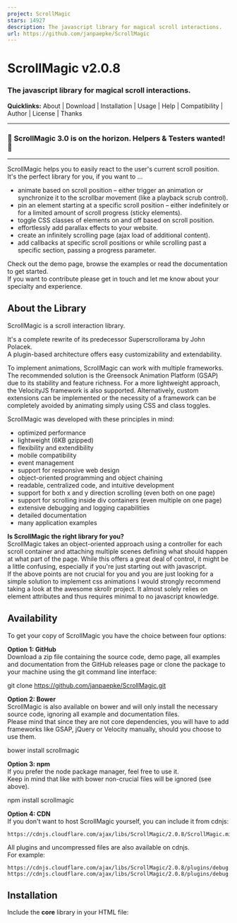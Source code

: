 ```yaml
---
project: ScrollMagic
stars: 14927
description: The javascript library for magical scroll interactions.
url: https://github.com/janpaepke/ScrollMagic
---
```


ScrollMagic v2.0.8
==================

### The javascript library for magical scroll interactions.

**Quicklinks:** About | Download | Installation | Usage | Help | Compatibility | Author | License | Thanks

* * *

### 🚨 **ScrollMagic 3.0 is on the horizon.** Helpers & Testers wanted! 🚨

* * *

ScrollMagic helps you to easily react to the user's current scroll position.  
It's the perfect library for you, if you want to ...

-   animate based on scroll position – either trigger an animation or synchronize it to the scrollbar movement (like a playback scrub control).
-   pin an element starting at a specific scroll position – either indefinitely or for a limited amount of scroll progress (sticky elements).
-   toggle CSS classes of elements on and off based on scroll position.
-   effortlessly add parallax effects to your website.
-   create an infinitely scrolling page (ajax load of additional content).
-   add callbacks at specific scroll positions or while scrolling past a specific section, passing a progress parameter.

Check out the demo page, browse the examples or read the documentation to get started.  
If you want to contribute please get in touch and let me know about your specialty and experience.

About the Library
-----------------

ScrollMagic is a scroll interaction library.

It's a complete rewrite of its predecessor Superscrollorama by John Polacek.  
A plugin-based architecture offers easy customizability and extendability.

To implement animations, ScrollMagic can work with multiple frameworks. The recommended solution is the Greensock Animation Platform (GSAP) due to its stability and feature richness. For a more lightweight approach, the VelocityJS framework is also supported. Alternatively, custom extensions can be implemented or the necessity of a framework can be completely avoided by animating simply using CSS and class toggles.

ScrollMagic was developed with these principles in mind:

-   optimized performance
-   lightweight (6KB gzipped)
-   flexibility and extendibility
-   mobile compatibility
-   event management
-   support for responsive web design
-   object-oriented programming and object chaining
-   readable, centralized code, and intuitive development
-   support for both x and y direction scrolling (even both on one page)
-   support for scrolling inside div containers (even multiple on one page)
-   extensive debugging and logging capabilities
-   detailed documentation
-   many application examples

**Is ScrollMagic the right library for you?**  
ScrollMagic takes an object-oriented approach using a controller for each scroll container and attaching multiple scenes defining what should happen at what part of the page. While this offers a great deal of control, it might be a little confusing, especially if you're just starting out with javascript.  
If the above points are not crucial for you and you are just looking for a simple solution to implement css animations I would strongly recommend taking a look at the awesome skrollr project. It almost solely relies on element attributes and thus requires minimal to no javascript knowledge.

Availability
------------

To get your copy of ScrollMagic you have the choice between four options:

**Option 1: GitHub**  
Download a zip file containing the source code, demo page, all examples and documentation from the GitHub releases page or clone the package to your machine using the git command line interface:

git clone https://github.com/janpaepke/ScrollMagic.git

**Option 2: Bower**  
ScrollMagic is also available on bower and will only install the necessary source code, ignoring all example and documentation files.  
Please mind that since they are not core dependencies, you will have to add frameworks like GSAP, jQuery or Velocity manually, should you choose to use them.

bower install scrollmagic

**Option 3: npm**  
If you prefer the node package manager, feel free to use it.  
Keep in mind that like with bower non-crucial files will be ignored (see above).

npm install scrollmagic

**Option 4: CDN**  
If you don't want to host ScrollMagic yourself, you can include it from cdnjs:

```
https://cdnjs.cloudflare.com/ajax/libs/ScrollMagic/2.0.8/ScrollMagic.min.js
```

All plugins and uncompressed files are also available on cdnjs.  
For example:

```
https://cdnjs.cloudflare.com/ajax/libs/ScrollMagic/2.0.8/plugins/debug.addIndicators.js
https://cdnjs.cloudflare.com/ajax/libs/ScrollMagic/2.0.8/plugins/debug.addIndicators.min.js
```

Installation
------------

Include the **core** library in your HTML file:

<script src\="js/scrollmagic/uncompressed/ScrollMagic.js"\></script\>

And you're ready to go!  
For deployment use the minified version **instead**:

<script src\="js/scrollmagic/minified/ScrollMagic.min.js"\></script\>

_**NOTE:** The logging feature is removed in the minified version due to file size considerations._

To use **plugins** like the indicators visualization, simply include them in addition to the main library:

<script src\="js/scrollmagic/uncompressed/plugins/debug.addIndicators.js"\></script\>

To learn how to configure **RequireJS**, when using AMD, please read here.

Usage
-----

The basic ScrollMagic design pattern is one controller, which has one or more scenes attached to it.  
Each scene is used to define what happens when the container is scrolled to a specific offset.

Here's a basic workflow example:

// init controller
var controller \= new ScrollMagic.Controller();

// create a scene
new ScrollMagic.Scene({
	duration: 100, // the scene should last for a scroll distance of 100px
	offset: 50, // start this scene after scrolling for 50px
})
	.setPin('#my-sticky-element') // pins the element for the the scene's duration
	.addTo(controller); // assign the scene to the controller

To learn more about the ScrollMagic code structure, please read here.

Help
----

To get started, check out the available learning resources in the wiki section.  
Be sure to have a look at the examples to get source code pointers and make use of the documentation for a complete reference.

If you run into trouble using ScrollMagic please follow the Troubleshooting guide.

**Please do not post support requests in the github issue section**, as it's reserved for issue and bug reporting. If all the above options for self-help fail, please use Stack Overflow or the ScrollMagic Premium Support.

Browser Support
---------------

ScrollMagic aims to support all major browsers even in older versions:  
Firefox 26+, Chrome 30+, Safari 5.1+, Opera 10+, IE 9+

About the Author
----------------

I am a creative coder based in Vienna, Austria.

Learn more on my website or Follow me on Twitter

License
-------

ScrollMagic is dual licensed under the MIT license and GPL.  
For more information click here.

Thanks
------

This library was made possible by many people who have supported it with passion, donations, or advice. Special thanks go out to John Polacek, Jack Doyle, Paul Irish, Nicholas Cerminara, Kai Dorschner, Petr Tichy and Dennis Gaebel.
